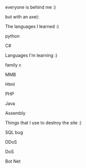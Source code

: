 everyone is behind me :)

but with an axe):


The languages ​​I learned :)

python

C#

Languages ​​I'm learning :)

family c

MMB

Html

PHP

Java

Assembly

Things that I use to destroy the site :)

SQL bug

DDoS

DoS

Bot Net
